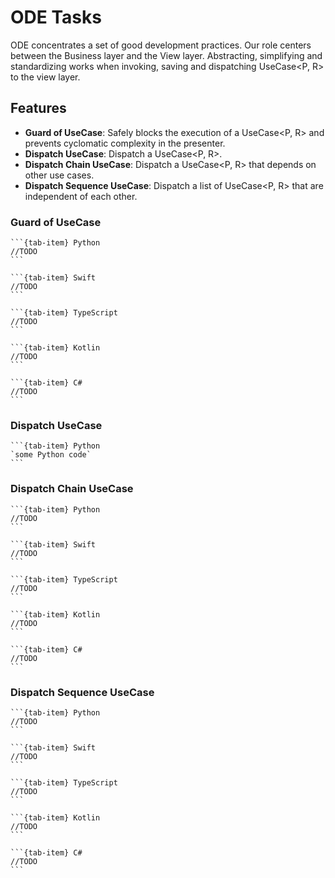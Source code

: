 # ODE Tasks
ODE concentrates a set of good development practices. Our role centers between the Business layer and the View layer.
Abstracting, simplifying and standardizing works when invoking, saving and dispatching UseCase<P, R> to the view layer.

## Features
- **Guard of UseCase**: Safely blocks the execution of a UseCase<P, R> and prevents cyclomatic complexity in the presenter.
- **Dispatch UseCase**: Dispatch a UseCase<P, R>.
- **Dispatch Chain UseCase**: Dispatch a UseCase<P, R> that depends on other use cases.
- **Dispatch Sequence UseCase**: Dispatch a list of UseCase<P, R> that are independent of each other.

### Guard of UseCase
````{tab-set}
```{tab-item} Python
//TODO
```

```{tab-item} Swift
//TODO
```

```{tab-item} TypeScript
//TODO
```

```{tab-item} Kotlin
//TODO
```

```{tab-item} C#
//TODO
```
````

### Dispatch UseCase
````{tab-set}
```{tab-item} Python
`some Python code`
```
````

### Dispatch Chain UseCase
````{tab-set}
```{tab-item} Python
//TODO
```

```{tab-item} Swift
//TODO
```

```{tab-item} TypeScript
//TODO
```

```{tab-item} Kotlin
//TODO
```

```{tab-item} C#
//TODO
```
````

### Dispatch Sequence UseCase
````{tab-set}
```{tab-item} Python
//TODO
```

```{tab-item} Swift
//TODO
```

```{tab-item} TypeScript
//TODO
```

```{tab-item} Kotlin
//TODO
```

```{tab-item} C#
//TODO
```
````